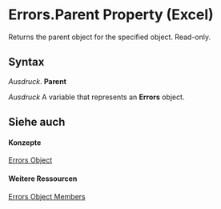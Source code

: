 
# Errors.Parent Property (Excel)

Returns the parent object for the specified object. Read-only.


## Syntax

 _Ausdruck_. **Parent**

 _Ausdruck_ A variable that represents an **Errors** object.


## Siehe auch


#### Konzepte


[Errors Object](d2b50bbf-2685-fc5f-74c5-fa8bb9955f2a.md)
#### Weitere Ressourcen


[Errors Object Members](http://msdn.microsoft.com/library/0f601644-7675-bd01-b085-b7d31dd9c86d%28Office.15%29.aspx)